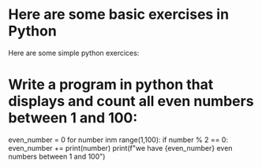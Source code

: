# Here are some basic exercises in Python
Here are some simple python exercices:
# Write a program in python that displays and count all even numbers between 1 and 100:
even_number = 0
for number inm range(1,100):
  if number % 2 == 0:
  even_number +=
  print(number)
print(f"we have {even_number} even numbers between 1 and 100")



